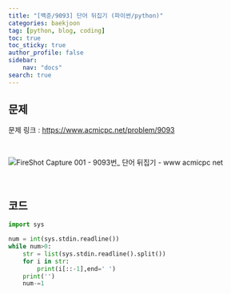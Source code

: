 ```yaml
---
title: "[백준/9093] 단어 뒤집기 (파이썬/python)"
categories: baekjoon
tag: [python, blog, coding]
toc: true
toc_sticky: true
author_profile: false
sidebar:
    nav: "docs"
search: true
---
```


## 문제

문제 링크 : https://www.acmicpc.net/problem/9093 

<br/>

![FireShot Capture 001 - 9093번_ 단어 뒤집기 - www acmicpc net](https://user-images.githubusercontent.com/52556486/180443510-723d9216-12a5-4a5b-9efa-b47257cf7b37.png)

<br/>

## 코드

```python
import sys

num = int(sys.stdin.readline())
while num>0:
    str = list(sys.stdin.readline().split())
    for i in str:
        print(i[::-1],end=' ')
    print('')
    num-=1
```

